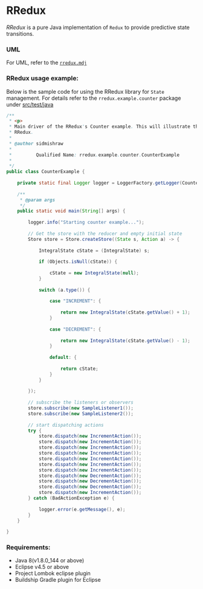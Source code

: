 # RRedux

*RRedux* is a pure Java implementation of `Redux` to provide predictive state transitions.

### UML
For UML, refer to the [`rredux.mdj`](./rredux.mdj)

### RRedux usage example:
Below is the sample code for using the RRedux library for `State` management. For details refer to the `rredux.example.counter` package under [src/test/java](./src/test/java)
 
```java
/**
 * <p>
 * Main driver of the RRedux's Counter example. This will illustrate the use of
 * RRedux.
 * 
 * @author sidmishraw
 *
 *         Qualified Name: rredux.example.counter.CounterExample
 *
 */
public class CounterExample {
    
    private static final Logger logger = LoggerFactory.getLogger(CounterExample.class);
    
    /**
     * @param args
     */
    public static void main(String[] args) {
        
        logger.info("Starting counter example...");
        
        // Get the store with the reducer and empty initial state
        Store store = Store.createStore((State s, Action a) -> {
            
            IntegralState cState = (IntegralState) s;
            
            if (Objects.isNull(cState)) {
                
                cState = new IntegralState(null);
            }
            
            switch (a.type()) {
                
                case "INCREMENT": {
                    
                    return new IntegralState(cState.getValue() + 1);
                }
                
                case "DECREMENT": {
                    
                    return new IntegralState(cState.getValue() - 1);
                }
                
                default: {
                    
                    return cState;
                }
            }
            
        });
        
        // subscribe the listeners or observers
        store.subscribe(new SampleListener1());
        store.subscribe(new SampleListener2());
        
        // start dispatching actions
        try {
            store.dispatch(new IncrementAction());
            store.dispatch(new IncrementAction());
            store.dispatch(new IncrementAction());
            store.dispatch(new IncrementAction());
            store.dispatch(new IncrementAction());
            store.dispatch(new IncrementAction());
            store.dispatch(new IncrementAction());
            store.dispatch(new DecrementAction());
            store.dispatch(new DecrementAction());
            store.dispatch(new DecrementAction());
            store.dispatch(new IncrementAction());
        } catch (BadActionException e) {
            
            logger.error(e.getMessage(), e);
        }
    }
    
}
```


### Requirements:
* Java 8(v1.8.0_144 or above)
* Eclipse v4.5 or above
* Project Lombok eclipse plugin
* Buildship Gradle plugin for Eclipse